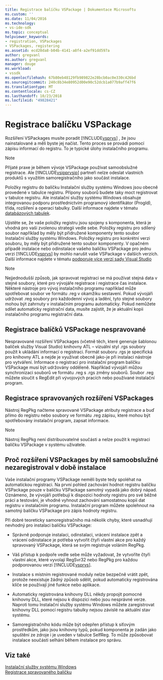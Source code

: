 ```yaml
---
title: Registrace balíčku VSPackage | Dokumentace Microsoftu
ms.custom: ''
ms.date: 11/04/2016
ms.technology:
- vs-ide-sdk
ms.topic: conceptual
helpviewer_keywords:
- registration, VSPackages
- VSPackages, registering
ms.assetid: ecd20da8-b04b-4141-a8f4-a2ef91dd597a
author: gregvanl
ms.author: gregvanl
manager: douge
ms.workload:
- vssdk
ms.openlocfilehash: 67b80eb48129fb989822e28bcb0ac0e330c426bd
ms.sourcegitcommit: 240c8b34e80952d00e90c52dcb1a077b9aff47f6
ms.translationtype: MT
ms.contentlocale: cs-CZ
ms.lasthandoff: 10/23/2018
ms.locfileid: "49828421"
---
```

# <a name="vspackage-registration"></a>Registrace balíčku VSPackage
Rozšíření VSPackages musíte poradit [!INCLUDE[vsprvs](../../code-quality/includes/vsprvs_md.md)] , že jsou nainstalované a měli byste jej načíst. Tento proces se provádí pomocí zápisu informací do registru. To je typické úlohy instalačního programu.  
  
> [!NOTE]
>  Přijaté praxe je během vývoje VSPackage používat samoobslužné registrace. Ale [!INCLUDE[vsipprvsip](../../extensibility/includes/vsipprvsip_md.md)] partneři nelze odeslat vlastních produktů s využitím samoregistračního jako součást instalace.  
  
 Položky registru do balíčku Instalační služby systému Windows jsou obecně provedené v tabulce registru. Přípony souborů budete taky moct registrovat v tabulce registru. Ale instalační služby systému Windows obsahuje integrovanou podporu prostřednictvím programový identifikátor (ProgId), třída, rozšíření a operaci tabulky. Další informace najdete v tématu [databázových tabulek](/windows/desktop/Msi/database-tables).  
  
 Ujistěte se, že vaše položky registru jsou spojeny s komponenta, která je vhodná pro vaši zvolenou strategii vedle sebe. Položky registru pro sdílený soubor například by měly být přidružené komponenty tento soubor Instalační služby systému Windows. Položky registru pro konkrétní verzi souboru, by měly být přidružené tento soubor komponenty. V opačném případě instalace nebo odinstalace vašeho balíčku VSPackage pro jednu verzi [!INCLUDE[vsprvs](../../code-quality/includes/vsprvs_md.md)] by mohlo narušit vaše VSPackage v dalších verzích. Další informace najdete v tématu [podporuje více verzí sady Visual Studio](../../extensibility/supporting-multiple-versions-of-visual-studio.md)  
  
> [!NOTE]
>  Nejjednodušší způsob, jak spravovat registraci se má používat stejná data v stejné soubory, které pro vývojáře registrace i registrace čas instalace. Některé nástroje pro vývoj instalačního programu například může spotřebovat soubor ve formátu .reg v okamžiku sestavení. Pokud vývojáři udržovat .reg soubory pro každodenní vývoj a ladění, tyto stejné soubory mohou být zahrnuty v instalačním programu automaticky. Pokud nemůžete sdílet automaticky registrační data, musíte zajistit, že je aktuální kopii instalačního programu registrační data.  
  
## <a name="registering-unmanaged-vspackages"></a>Registrace balíčků VSPackage nespravované  
 Nespravované rozšíření VSPackages (včetně těch, které generuje šablonou balíček služby Visual Studio) knihovny ATL – vizuální styl .rgs soubory použít k ukládání informací o registraci. Formát souboru .rgs je specifická pro knihovny ATL a nejde je využívat obecně jako-je při instalaci nástroje pro vytváření. Informace o registraci pro instalační program balíčku VSPackage musí být udržovány odděleně. Například vývojáři můžou synchronizaci souborů ve formátu .reg s .rgs změny souborů. Soubor .reg můžete sloučit s RegEdit při vývojových pracích nebo používané instalační program.  
  
## <a name="registering-managed-vspackages"></a>Registrace spravovaných rozšíření VSPackages  
 Nástroj RegPkg načteme spravované VSPackage atributy registrace a buď přímo do registru nebo soubory ve formátu .reg zápisu, které mohou být spotřebovány instalační program, zapsat informace.  
  
> [!NOTE]
>  Nástroj RegPkg není distribuovatelné součásti a nelze použít k registraci balíčku VSPackage v systému uživatele.  
  
## <a name="why-vspackages-should-not-self-register-at-install-time"></a>Proč rozšíření VSPackages by měl samoobslužné nezaregistroval v době instalace  
 Vaše instalační programy VSPackage neměli byste tedy spoléhat na automatickou registraci. Na první pohled zachování hodnot registru balíčku VSPackage pouze v balíčku VSPackage samotný vypadá jako dobrý nápad. Oznámeno, že vývojáři potřebují k dispozici hodnoty registru pro své běžné práci a testování, je vhodné vyhnout zachování samostatnou kopii dat registru v instalačním programu. Instalační program můžete spolehnout na samotný balíčku VSPackage pro zápis hodnoty registru.  
  
 Při dobré teoreticky samoregistračního má několik chyby, které usnadňují nevhodný pro instalaci balíčku VSPackage:  
  
- Správně podporuje instalaci, odinstalaci, vrácení instalace zpět a vrácení odinstalace je potřeba vytvořit čtyři vlastní akce pro každý spravovaný VSPackage, která se svým registruje voláním RegPkg.  
  
- Váš přístup k podpoře vedle sebe může vyžadovat, že vytvoříte čtyři vlastní akce, které vyvolají RegSvr32 nebo RegPkg pro každou podporovanou verzi [!INCLUDE[vsprvs](../../code-quality/includes/vsprvs_md.md)].  
  
- Instalace s místním registrované moduly nelze bezpečně vrátit zpět, protože neexistuje žádný způsob sdělit, pokud automaticky registrována klíče se používají jiné funkce nebo aplikace.  
  
- Automaticky registrována knihovny DLL někdy propojit pomocné knihovny DLL, které nejsou k dispozici nebo jsou nesprávné verze. Naproti tomu Instalační služby systému Windows můžete zaregistrovat knihovny DLL pomocí registru tabulky nejsou závislé na aktuální stav systému.  
  
- Samoregistračního kódu může být odepřen přístup k síťovým prostředkům, jako jsou knihovny typů, pokud komponenta je zadán jako spuštění ze zdroje i je uveden v tabulce SelfReg. To může způsobovat instalace součásti selhání během instalace pro správu.  
  
## <a name="see-also"></a>Viz také  
 [Instalační služby systému Windows](/windows/desktop/Msi/windows-installer-portal)   
 [Registrace spravovaného balíčku](https://msdn.microsoft.com/library/f69e0ea3-6a92-4639-8ca9-4c9c210e58a1)
